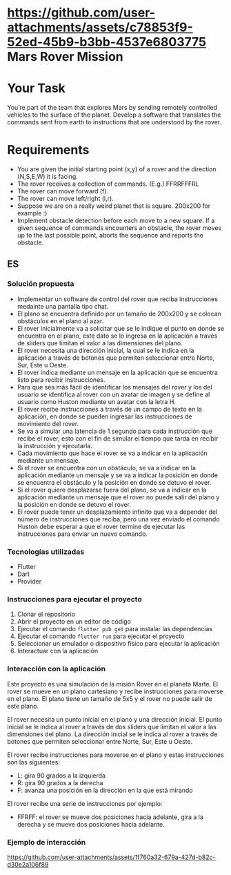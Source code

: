 
https://github.com/user-attachments/assets/c78853f9-52ed-45b9-b3bb-4537e6803775
Mars Rover Mission
=================

# Your Task
You’re part of the team that explores Mars by sending remotely controlled vehicles to the surface
of the planet. Develop a software that translates the commands sent from earth to instructions
that are understood by the rover.

# Requirements
* You are given the initial starting point (x,y) of a rover and the direction (N,S,E,W)
it is facing.
* The rover receives a collection of commands. (E.g.) FFRRFFFRL
* The rover can move forward (f).
* The rover can move left/right (l,r).
* Suppose we are on a really weird planet that is square. 200x200 for example :)
* Implement obstacle detection before each move to a new square. If a given
sequence of commands encounters an obstacle, the rover moves up to the last
possible point, aborts the sequence and reports the obstacle.


## ES
### Solución propuesta
* Implementar un software de control del rover que reciba instrucciones medainte una pantalla tipo chat.
* El plano se encuentra definido por un tamaño de 200x200 y se colocan obstáculos en el plano al azar.
* El rover inicialmente va a solicitar que se le indique el punto en donde se encuentra en el plano, este dato se lo ingresa en la aplicación a través de sliders que limitan el valor a las dimensiones del plano.
* El rover necesita una dirección inicial, la cual se le indica en la aplicación a través de botones que permiten seleccionar entre Norte, Sur, Este u Oeste.
* El rover indica mediante un mensaje en la aplicación que se encuentra listo para recibir instrucciones.
* Para que sea más fácil de identificar los mensajes del rover y los del usuario se identifica al rover con un avatar de imagen y se define al usuario como Huston mediante un avatar con la letra H.
* El rover recibe instrucciones a través de un campo de texto en la aplicación, en donde se pueden ingresar las instrucciones de movimiento del rover.
* Se va a simular una latencia de 1 segundo para cada instrucción que recibe el rover, esto con el fin de simular el tiempo que tarda en recibir la instrucción y ejecutarla.
* Cada movimiento que hace el rover se va a indicar en la aplicación mediante un mensaje.
* Si el rover se encuentra con un obstáculo, se va a indicar en la aplicación mediante un mensaje y se va a indicar la posición en donde se encuentra el obstáculo y la posición en donde se detuvo el rover.
* Si el rover quiere desplazarse fuera del plano, se va a indicar en la aplicación mediante un mensaje que el rover no puede salir del plano y la posición en donde se detuvo el rover.
* El rover puede tener un desplazamiento infinito que va a depender del número de instrucciones que reciba, pero una vez enviado el comando Huston debe esperar a que el rover termine de ejecutar las instrucciones para enviar un nuevo comando.

### Tecnologías utilizadas
* Flutter
* Dart
* Provider

### Instrucciones para ejecutar el proyecto
1. Clonar el repositorio
2. Abrir el proyecto en un editor de código
3. Ejecutar el comando `flutter pub get` para instalar las dependencias
4. Ejecutar el comando `flutter run` para ejecutar el proyecto
5. Seleccionar un emulador o dispositivo físico para ejecutar la aplicación
6. Interactuar con la aplicación

### Interacción con la aplicación
Este proyecto es una simulación de la misión Rover en el planeta Marte. El rover se mueve en un plano cartesiano y recibe instrucciones para moverse en el plano. El plano tiene un tamaño de 5x5 y el rover no puede salir de este plano. 

El rover necesita un punto inicial en el plano y una dirección inicial. El punto inicial se le indica al rover a través de dos sliders que limitan el valor a las dimensiones del plano. 
La dirección inicial se le indica al rover a través de botones que permiten seleccionar entre Norte, Sur, Este u Oeste.

El rover recibe instrucciones para moverse en el plano y estas instrucciones son las siguientes:

- L: gira 90 grados a la izquierda
- R: gira 90 grados a la derecha
- F: avanza una posición en la dirección en la que está mirando

El rover recibe una serie de instrucciones por ejemplo: 
- FFRFF: el rover se mueve dos posiciones hacia adelante, gira a la derecha y se mueve dos posiciones hacia adelante.


### Ejemplo de interacción


https://github.com/user-attachments/assets/1f760a32-679a-427d-b82c-d30e2a106f89



